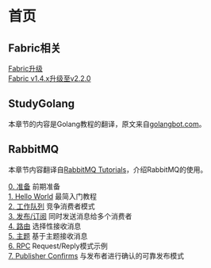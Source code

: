 # 首页  

## Fabric相关  

[Fabric升级](fabric/upgrade.md)  
[Fabric v1.4.x升级至v2.2.0](fabric/example.md)  

## StudyGolang  

本章节的内容是Golang教程的翻译，原文来自[golangbot.com](https://golangbot.com/learn-golang-series/)。  

## RabbitMQ  

本章节内容翻译自[RabbitMQ Tutorials](https://www.rabbitmq.com/getstarted.html)，介绍RabbitMQ的使用。  

[0. 准备](RabbitMQ/00.md) 前期准备  
[1. Hello World](RabbitMQ/1.md) 最简入门教程  
[2. 工作队列](RabbitMQ/2.md) 竞争消费者模式  
[3. 发布/订阅](RabbitMQ/3.md) 同时发送消息给多个消费者  
[4. 路由](RabbitMQ/4.md) 选择性接收消息  
[5. 主题](RabbitMQ/5.md) 基于主题接收消息   
[6. RPC](RabbitMQ/6.md) Request/Reply模式示例   
[7. Publisher Confirms](RabbitMQ/7.md) 与发布者进行确认的可靠发布模式 
